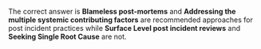 The correct answer is **Blameless post-mortems** and **Addressing the multiple systemic contributing factors** are recommended approaches for post incident practices while **Surface Level post incident reviews** and **Seeking Single Root Cause** are not.
